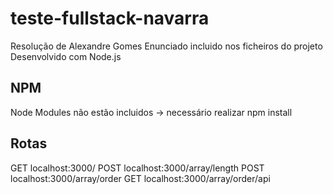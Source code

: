 # teste-fullstack-navarra
Resolução de Alexandre Gomes
Enunciado incluido nos ficheiros do projeto
Desenvolvido com Node.js

## NPM
Node Modules não estão incluidos -> necessário realizar npm install

## Rotas
GET localhost:3000/
POST localhost:3000/array/length
POST localhost:3000/array/order
GET localhost:3000/array/order/api